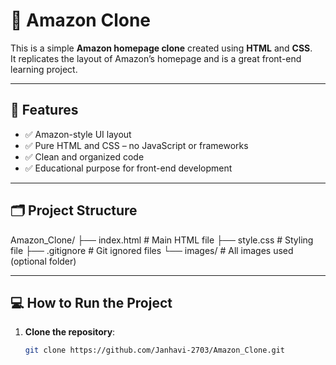 # 🛒 Amazon Clone

This is a simple **Amazon homepage clone** created using **HTML** and **CSS**.  
It replicates the layout of Amazon’s homepage and is a great front-end learning project.

---

## 🚀 Features

- ✅ Amazon-style UI layout
- ✅ Pure HTML and CSS – no JavaScript or frameworks
- ✅ Clean and organized code
- ✅ Educational purpose for front-end development

---

## 🗂️ Project Structure

Amazon_Clone/
├── index.html # Main HTML file
├── style.css # Styling file
├── .gitignore # Git ignored files
└── images/ # All images used (optional folder)

---

## 💻 How to Run the Project

1. **Clone the repository**:
   ```bash
   git clone https://github.com/Janhavi-2703/Amazon_Clone.git
